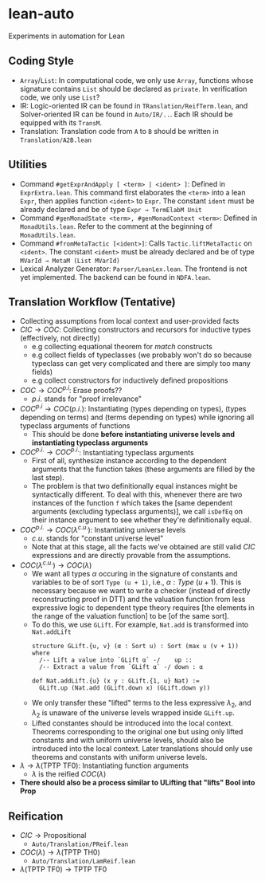 # lean-auto
Experiments in automation for Lean

## Coding Style
* ``Array``/``List``: In computational code, we only use ``Array``, functions whose signature contains ``List`` should be declared as ``private``. In verification code, we only use ```List```?
* IR: Logic-oriented IR can be found in ```TRanslation/ReifTerm.lean```, and Solver-oriented IR can be found in ```Auto/IR/..```. Each IR should be equipped with its ``TransM``.
* Translation: Translation code from ``A`` to ``B`` should be written in ```Translation/A2B.lean```

## Utilities
* Command ```#getExprAndApply [ <term> | <ident> ]```: Defined in ```ExprExtra.lean```. This command first elaborates the ```<term>``` into a lean ```Expr```, then applies function ```<ident>``` to ```Expr```. The constant ```ident``` must be already declared and be of type ```Expr → TermElabM Unit```
* Command ```#genMonadState <term>, #genMonadContext <term>```: Defined in ```MonadUtils.lean```. Refer to the comment at the beginning of ```MonadUtils.lean```.
* Command ```#fromMetaTactic [<ident>]```: Calls ```Tactic.liftMetaTactic``` on ```<ident>```. The constant ```<ident>``` must be already declared and be of type ```MVarId → MetaM (List MVarId)```
* Lexical Analyzer Generator: ```Parser/LeanLex.lean```. The frontend is not yet implemented. The backend can be found in ```NDFA.lean```.

## Translation Workflow (Tentative)
* Collecting assumptions from local context and user-provided facts
* $CIC \to COC$: Collecting constructors and recursors for inductive types (effectively, not directly)
  * e.g collecting equational theorem for *match* constructs
  * e.g collect fields of typeclasses (we probably won't do so because typeclass can get very complicated and there are simply too many fields)
  * e.g collect constructors for inductively defined propositions
* $COC \to COC^{p.i}$: Erase proofs??
  * $p.i.$ stands for "proof irrelevance"
* $COC^{p.i} \to COC({p.i.})$: Instantiating (types depending on types), (types depending on terms) and (terms depending on types) while ignoring all typeclass arguments of functions
  * This should be done **before instantiating universe levels and instantiating typeclass arguments**
* $COC^{p.i.} \to COC^{p.i.}$: Instantiating typeclass arguments
  * First of all, synthesize instance according to the dependent arguments that the function takes (these arguments are filled by the last step).
  * The problem is that two definitionally equal instances might be syntactically different. To deal with this, whenever there are two instances of the function `f` which takes the [same dependent arguments (excluding typeclass arguments)], we call `isDefEq` on their instance argument to see whether they're definitionally equal.
* $COC^{p.i.} \to COC(\lambda^{c.u.})$: Instantiating universe levels
  * $c.u.$ stands for "constant universe level"
  * Note that at this stage, all the facts we've obtained are still valid $CIC$ expressions and are directly provable from the assumptions.
* $COC(\lambda^{c.u.}) \to COC(\lambda)$
  * We want all types $α$ occuring in the signature of constants and variables to be of sort ```Type (u + 1)```, i.e., $α : Type \ (u + 1)$. This is necessary because we want to write a checker (instead of directly reconstructing proof in DTT) and the valuation function from less expressive logic to dependent type theory requires [the elements in the range of the valuation function] to be [of the same sort].
  * To do this, we use ```GLift```. For example, ```Nat.add``` is transformed into ```Nat.addLift```
    ```lean
    structure GLift.{u, v} (α : Sort u) : Sort (max u (v + 1)) where
      /-- Lift a value into `GLift α` -/    up ::
      /-- Extract a value from `GLift α` -/ down : α

    def Nat.addLift.{u} (x y : GLift.{1, u} Nat) :=
      GLift.up (Nat.add (GLift.down x) (GLift.down y))
    ```
  * We only transfer these "lifted" terms to the less expressive $\lambda_2$, and $\lambda_2$ is unaware of the universe levels wrapped inside ```GLift.up```.
  * Lifted constantes should be introduced into the local context. Theorems corresponding to the original one but using only lifted constants and with uniform universe levels, should also be introduced into the local context. Later translations should only use theorems and constants with uniform universe levels.
* $\lambda \to \lambda(\text{TPTP TF0})$: Instantiating function arguments
  * $\lambda$ is the reified $COC(\lambda)$
* **There should also be a process similar to ULifting that "lifts" Bool into Prop**

## Reification
* $CIC \to \text{Propositional}$
  * ```Auto/Translation/PReif.lean```
* $COC(\lambda) \to \lambda(\text{TPTP\ TH0})$
  * ```Auto/Translation/LamReif.lean```
* $\lambda(\text{TPTP TF0}) \to \text{TPTP TF0}$